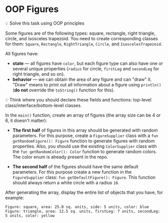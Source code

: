 # OOP Figures

💡 Solve this task using OOP principles

Some figures are of the following types: square, rectangle, right triangle, circle, and isosceles trapezoid. You need to create corresponding classes for them: `Square`, `Rectangle`, `RightTriangle`, `Circle`, and `IsoscelesTrapezoid`.

All figures have:

- **state** — all figures have `color`, but each figure type can also have one or several unique properties (`radius` for circle, `firstLeg` and `secondLeg` for right triangle, and so on).
- **behavior** — we can obtain the area of any figure and can "draw" it.  "Draw" means to print out all information about a figure using `println()` (**do not** override the `toString()` function for this).

💡 Think where you should declare these fields and functions: top-level class/interface/bottom-level classes.

In the `main()` function, create an array of figures (the array size can be 4 or 6, it doesn't matter):

- **The first half** of figures in this array should be generated with random parameters. For this purpose, create a `FigureSupplier` class with a `fun getRandomFigure(): Figure` function to generate figures with random properties. Also, you should use the existing `ColorSupplier` class with the `fun getRandomColor(): Color` function to generate random colors. The color enum is already present in the repo.

- **The second half** of the figures should have the same default parameters. For this purpose create a new function in the `FigureSupplier` class: `fun getDefaultFigure(): Figure`. This function should always return a white circle with a radius `10`.

After generating the array, display the entire list of objects that you have, for example:

```
Figure: square, area: 25.0 sq. units, side: 5 units, color: blue
Figure: triangle, area: 12.5 sq. units, firstLeg: 7 units, secondLeg: 5 units, color: yellow
```
